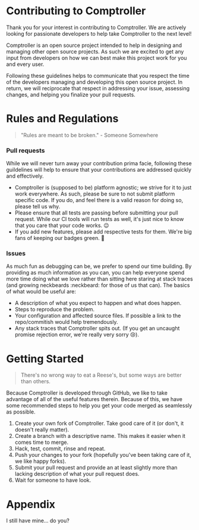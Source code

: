 # Contributing to Comptroller

Thank you for your interest in contributing to Comptroller. We are actively looking for passionate developers to help take Comptroller to the next level!

Comptroller is an open source project intended to help in designing and managing other open source projects. As such we are excited to get any input from developers on how we can best make this project work for you and every user.

Following these guidelines helps to communicate that you respect the time of the developers managing and developing this open source project. In return, we will reciprocate that respect in addressing your issue, assessing changes, and helping you finalize your pull requests.


# Rules and Regulations

> "Rules are meant to be broken." - Someone Somewhere

### Pull requests

While we will never turn away your contribution prima facie, following these guildelines will help to ensure that your contributions are addressed quickly and effectively.

- Comptroller is (supposed to be) platform agnostic; we strive for it to just work everywhere. As such, please be sure to not submit platform specific code. If you do, and feel there is a valid reason for doing so, please tell us why.
- Please ensure that all tests are passing before submitting your pull request. While our CI tools will run tests as well, it's just nice to know that you care that your code works. :wink:
- If you add new features, please add respective tests for them. We're big fans of keeping our badges green. :green_heart:


### Issues

As much fun as debugging can be, we prefer to spend our time building. By providing as much information as you can, you can help everyone spend more time doing what we love rather than sitting here staring at stack traces (and growing neckbeards :neckbeard: for those of us that can). The basics of what would be useful are:

- A description of what you expect to happen and what does happen.
- Steps to reproduce the problem.
- Your configuration and affected source files. If possible a link to the repo/commitish would help tremendously.
- Any stack traces that Comptroller spits out. (If you get an uncaught promise rejection error, we're really very sorry :cry:).


# Getting Started

> There's no wrong way to eat a Reese's, but some ways are better than others.

Because Comptroller is developed through GitHub, we like to take advantage of all of the useful features therein. Because of this, we have some recommended steps to help you get your code merged as seamlessly as possible.

1. Create your own fork of Comptroller. Take good care of it (or don't, it doesn't really matter).
2. Create a branch with a descriptive name. This makes it easier when it comes time to merge.
3. Hack, test, commit, rinse and repeat.
4. Push your changes to your fork (hopefully you've been taking care of it, we like happy forks).
5. Submit your pull request and provide an at least slightly more than lacking description of what your pull request does.
6. Wait for someone to have look.


# Appendix

I still have mine... do you?
